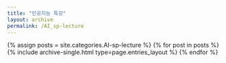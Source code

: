 ```yaml
---
title: "인공지능 특강"
layout: archive
permalink: /AI_sp-lecture
---
```



{% assign posts = site.categories.AI-sp-lecture %}
{% for post in posts %} {% include archive-single.html type=page.entries_layout %} {% endfor %}